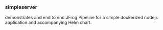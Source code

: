 ### simpleserver

demonstrates and end to end JFrog Pipeline for a simple dockerized nodejs application and accompanying Helm chart.

